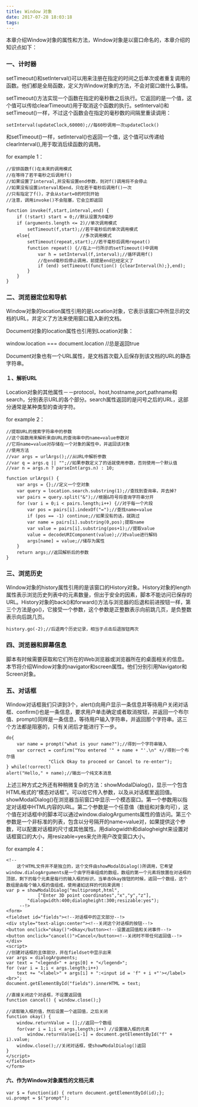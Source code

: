 ```yaml
---
title: Window 对象
date: 2017-07-28 18:03:18
tags:
---
```

本章介绍Window对象的属性和方法，Window对象是以窗口命名的，本章介绍的知识点如下：
### 一、计时器 ###
setTimeout()和setInterval()可以用来注册在指定的时间之后单次或者重复调用的函数。他们都是全局函数，定义为Window对象的方法，不会对窗口做什么事情。

setTimeout()方法实现一个函数在指定的毫秒数之后执行。它返回的是一个值，这个值可以传给clearTimeout()用于取消这个函数的执行。setInterval()和setTimeout()一样，不过这个函数会在指定的毫秒数的间隔里重读调用：

	setInterval(updateClock,60000);//每60秒调用一次updateClock()
和setTimeout()一样，setInterval()也返回一个值，这个值可以传递给clearInterval(),用于取消后续函数的调用。

for example 1：
		
	//安排函数f()在未来的调用模式
	//在等待了若干毫秒之后调用f()
	//如果设置了interval,并没有设置end参数，则对f()调用将不会停止
	//如果没有设置interval和end，只在若干毫秒后调用f()一次
	//只有指定了f()，才会从start=0的时刻开始
	//注意，调用invoke()不会阻塞，它会立即返回

	function invoke(f,start,interval,end) {
		if (!start) start = 0;//默认设置为0毫秒
		if (arguments.length <= 2)//单次调用模式
			setTimeout(f,start);//若干毫秒后的单次调用模式
		else{                   //多次调用模式
			setTimeout(repeat,start);//若干毫秒后调用repeat()
			function repeat() {//在上一行所示的setTimeout()中调用
				var h = setInterval(f,interval);//循环调用f()
				//在end毫秒后停止调用，前提是end已经定义了
				if (end) setTimeout(function() {clearInterval(h);},end);
			}
		} 
	}
### 二、浏览器定位和导航 ###
Window对象的location属性引用的是Location对象，它表示该窗口中所显示的文档的URL，并定义了方法来使用窗口载入新的文档。

Document对象的location属性也引用到Location对象：

window.location === document.location //总是返回true

Document对象也有一个URL属性，是文档首次载入后保存到该文档的URL的静态字符串。
#### １、解析URL ####
Location对象的其他属性－－protocol，host,hostname,port,pathname和search，分别表示URL的各个部分。search属性返回的是问号之后的URL，这部分通常是某种类型的查询字符。

for example 2：

	//提取URL的搜索字符串中的参数
	//这个函数用来解析来自URL的查询串中的name=value参数对
	//它将name=value对存储在一个对象的属性中，并返回该对象
	//使用方法
	//var args = urlArgs();//从URL中解析参数
	//var q = args.q || "";//如果参数定义了的话就使用参数，否则使用一个默认值
	//var n = args.n ? parseInt(args.n) : 10;

	function urlArgs() {
		var args = {};//定义一个空对象
		var query = location.search.substring(1);//查找到查询串，并去掉?
		var pairs = query.split("&");//根据&符号将查询字符串分开
		for (var i = 0;i < pairs.length;i++) {//对于每一个片段
			var pos = pairs[i].indexOf("=");//查找name=value
			if (pos == -1) continue;//如果没有的话，就跳过
			var name = pairs[i].substring(0,pos);提取name
			var value = pairs[i].substring(pos+1);//提取value
			value = decodeURIComponent(value);//对value进行解码
			args[name] = value;//储存为属性
		}
		return args;//返回解析后的参数
	}
### 三、浏览历史 ###
Window对象的history属性引用的是该窗口的History对象。History对象的length属性表示浏览历史列表中的元素数量，但出于安全的因素，脚本不能访问已保存的URL。History对象的back()和forward()方法与浏览器的后退和前进按钮一样，第三个方法是go()，它接受一个参数，这个参数是正整数表示向前跳几页，是负整数表示向后跳几页。

	history.go(-2);//后退两个历史记录，相当于点击后退按钮两次
### 四、浏览器和屏幕信息 ###
脚本有时候需要获取和它们所在的Web浏览器或浏览器所在的桌面相关的信息。本节将介绍Window对象的navigator和screen属性。他们分别引用Navigator和Screen对象。
### 五、对话框 ###
Window对话框我们只讲到3个，alert()向用户显示一条信息并等待用户关闭对话框、confirm()也是一条信息，要求用户单击确定或者取消按钮，并返回一个布尔值、prompt()同样是一条信息，等待用户输入字符串，并返回那个字符串。这三个方法都是阻塞的，只有关闭后才能进行下一步。

	do{
		var name = prompt("what is your name?");//得到一个字符串输入
		var correct = confirm("You entered '" + name + "'.\n" +//得到一个布尔值
					"Click Okay to proceed or Cancel to re-enter");
	} while(!correct)
	alert("Hello," + name);//输出一个纯文本消息
上述三种方式之外还有种稍微复杂的方法：showModalDialog()，显示一个包含HTML格式的“模态对话框”。可以给它传入参数，以及从对话框里返回值。showModalDialog()在浏览器当前窗口中显示一个模态窗口。第一个参数用以指定对话框中HTML内容的URL。第二个参数是一个任意值（数组和对象均可），这个值在对话框中的脚本可以通过window.dialogArguments属性的值访问。第三个参数是一个非标准的列表，包含以分号隔开的name=value对，如果提供这个参数，可以配置对话框的尺寸或其他属性。用dialogwidth和dialogheight来设置对话框窗口的大小，用resizable=yes来允许用户改变窗口大小。

for example 4：

	<!--
		这个HTML文件并不是独立的，这个文件由showModalDialog()所调用，它希望window.dialogArguments是一个由字符串组成的数组，数组的第一个元素将放置在对话框的顶部，剩下的每个元素是每行的输入框的标识，当单击Okay按钮的时候，返回一个数组，这个数组是由每个输入框的值组成，使用诸如这样的代码来调用：
	var p = showModalDialog("multiprompt,html",
				["Enter 3D point coordinates","x","y","z"],
			"dialogwidth:400;dialogheight:300;resizable:yes");
         --!>
	<form>
	<fieldset id="fields"><!--对话框中的正文部分--!>
	<div style="text-align:center"><!--关闭这个对话框的按钮--!>
	<button onclick="okay()">Okay</button><!--设置返回值和关闭事件--!>
	<button onclick="cancel()">Cancel</button><!--关闭时不带任何返回值--!>
	</div>
	<script>
	//创建对话框的主体部分，并在fieldset中显示出来
	var args = dialogArguments;
	var text = "<legend>" + args[0] + "</legend>";
	for (var i = 1;i < args.length;i++) 
		text += "<label>" + args[i] + ":<input id = 'f" + i +"'></label><br>";
	document.getElementById("fields").innerHTML = text;
	
	//直接关闭这个对话框，不设置返回值
	function cancel() { window.close();}

	//读取输入框的值，然后设置一个返回值，之后关闭
	function okay() {
		window.returnValue = [];//返回一个数组
		for(var i = 1;i < args.length;i++) //设置输入框的元素
			window.returnValue[i-1] = document.getElementById("f" + i).value;
		window.close();//关闭对话框，使showModalDialog()返回
	}
	</script>
	</fieldset>
	</form>
#### 六、作为Window对象属性的文档元素 ####
	var $ = function(id) { return document.getElementById(id);};
	ui.prompt = $("prompt");